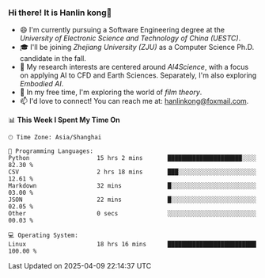 ### Hi there! It is Hanlin kong👋

<!--
**MikeGoblin/MikeGoblin** is a ✨ _special_ ✨ repository because its `README.md` (this file) appears on your GitHub profile.

Here are some ideas to get you started:

- 🔭 I’m currently working on ...
- 🌱 I’m currently learning ...
- 👯 I’m looking to collaborate on ...
- 🤔 I’m looking for help with ...
- 💬 Ask me about ...
- 📫 How to reach me: ...
- 😄 Pronouns: ...
- ⚡ Fun fact: ...
-->
- 😄 I'm currently pursuing a Software Engineering degree at the *University of Electronic Science and Technology of China (UESTC)*.
- 🎓 I'll be joining *Zhejiang University (ZJU)* as a Computer Science Ph.D. candidate in the fall.
- 🔭 My research interests are centered around *AI4Science*, with a focus on applying AI to CFD and Earth Sciences. Separately, I'm also exploring *Embodied AI*. 
- 🌱 In my free time, I'm exploring the world of *film theory*.
- 📫 I'd love to connect! You can reach me at: [hanlinkong@foxmail.com](mailto:hanlinkong@foxmail.com).

<!--START_SECTION:waka-->
📊 **This Week I Spent My Time On** 

```text
🕑︎ Time Zone: Asia/Shanghai

💬 Programming Languages: 
Python                   15 hrs 2 mins       █████████████████████░░░░   82.30 % 
CSV                      2 hrs 18 mins       ███░░░░░░░░░░░░░░░░░░░░░░   12.61 % 
Markdown                 32 mins             █░░░░░░░░░░░░░░░░░░░░░░░░   03.00 % 
JSON                     22 mins             █░░░░░░░░░░░░░░░░░░░░░░░░   02.05 % 
Other                    0 secs              ░░░░░░░░░░░░░░░░░░░░░░░░░   00.03 % 

💻 Operating System: 
Linux                    18 hrs 16 mins      █████████████████████████   100.00 % 
```


 Last Updated on 2025-04-09 22:14:37 UTC
<!--END_SECTION:waka-->

